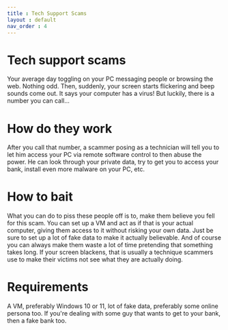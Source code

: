 ```yaml
---
title : Tech Support Scams
layout : default
nav_order : 4
---
```


# Tech support scams
Your average day toggling on your PC messaging people or browsing the web. Nothing odd. Then, suddenly, your screen starts flickering and beep sounds come out. It says your computer has a virus! But luckily, there is a number you can call…
# How do they work
After you call that number, a scammer posing as a technician will tell you to let him access your PC via remote software control to then abuse the power. He can look through your private data, try to get you to access your bank, install even more malware on your PC, etc.
# How to bait
What you can do to piss these people off is to, make them believe you fell for this scam. You can set up a VM and act as if that is your actual computer, giving them access to it without risking your own data. Just be sure to set up a lot of fake data to make it actually believable. And of course you can always make them waste a lot of time pretending that something takes long. If your screen blackens, that is usually a technique scammers use to make their victims not see what they are actually doing. 
# Requirements
A VM, preferably Windows 10 or 11, lot of fake data, preferably some online persona too. If you're dealing with some guy that wants to get to your bank, then a fake bank too. 

